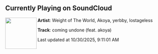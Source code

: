 ## Currently Playing on SoundCloud

[<img align="left" width="100" src="https://i1.sndcdn.com/artworks-gQTmkdAijZiSgyzU-chpp7A-t500x500.png">](https://soundcloud.com/weight_of_the_world_2025/coming-undone-feat-akoya)

**Artist**: Weight of The World, Akoya, yerbby, lostageless 

**Track**: coming undone (feat. akoya)

Last updated at 10/30/2025, 9:11:01 AM
